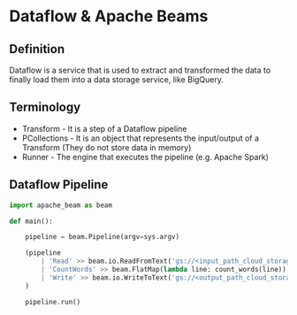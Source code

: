 # Dataflow & Apache Beams
## Definition
Dataflow is a service that is used to extract and transformed the data to finally load them into a data storage service, 
like BigQuery.
## Terminology
- Transform - It is a step of a Dataflow pipeline
- PCollections - It is an object that represents the input/output of a Transform (They do not store data in memory)
- Runner - The engine that executes the pipeline (e.g. Apache Spark)
## Dataflow Pipeline
```python
import apache_beam as beam

def main():

    pipeline = beam.Pipeline(argv=sys.argv)

    (pipeline
        | 'Read' >> beam.io.ReadFromText('gs://<input_path_cloud_storage>')
        | 'CountWords' >> beam.FlatMap(lambda line: count_words(line))
        | 'Write' >> beam.io.WriteToText('gs://<output_path_cloud_storage>')
    )

    pipeline.run()
```
